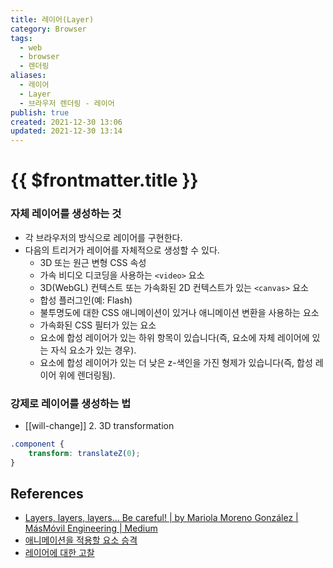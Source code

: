 ```yaml
---
title: 레이어(Layer)
category: Browser
tags:
  - web
  - browser
  - 렌더링
aliases:
  - 레이어
  - Layer
  - 브라우저 렌더링 - 레이어
publish: true
created: 2021-12-30 13:06
updated: 2021-12-30 13:14
---
```


# {{ $frontmatter.title }}

### 자체 레이어를 생성하는 것

- 각 브라우저의 방식으로 레이어를 구현한다.
- 다음의 트리거가 레이어를 자체적으로 생성할 수 있다.
  - 3D 또는 원근 변형 CSS 속성
  - 가속 비디오 디코딩을 사용하는 `<video>` 요소
  - 3D(WebGL) 컨텍스트 또는 가속화된 2D 컨텍스트가 있는 `<canvas>` 요소
  - 합성 플러그인(예: Flash)
  - 불투명도에 대한 CSS 애니메이션이 있거나 애니메이션 변환을 사용하는 요소
  - 가속화된 CSS 필터가 있는 요소
  - 요소에 합성 레이어가 있는 하위 항목이 있습니다(즉, 요소에 자체 레이어에 있는 자식 요소가 있는 경우).
  - 요소에 합성 레이어가 있는 더 낮은 z-색인을 가진 형제가 있습니다(즉, 합성 레이어 위에 렌더링됨).

### 강제로 레이어를 생성하는 법

- [[will-change]] 2. 3D transformation

```css
.component {
	transform: translateZ(0);
}
```

## References

- [Layers, layers, layers… Be careful! | by Mariola Moreno González | MásMóvil Engineering | Medium](https://medium.com/masmovil-engineering/layers-layers-layers-be-careful-6838d59c07fa)
- [애니메이션을 적용할 요소 승격](https://developers.google.com/web/fundamentals/performance/rendering/stick-to-compositor-only-properties-and-manage-layer-count?hl=ko#%EC%95%A0%EB%8B%88%EB%A9%94%EC%9D%B4%EC%85%98%EC%9D%84_%EC%A0%81%EC%9A%A9%ED%95%A0_%EC%9A%94%EC%86%8C_%EC%8A%B9%EA%B2%A9)
- [레이어에 대한 고찰](https://developers.google.com/web/updates/2018/09/inside-browser-part3?hl=ko#%EB%A0%88%EC%9D%B4%EC%96%B4%EC%97%90_%EB%8C%80%ED%95%9C_%EA%B3%A0%EC%B0%B0)
